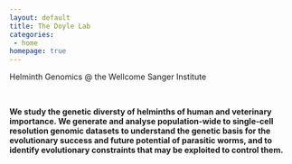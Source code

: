```yaml
---
layout: default
title: The Doyle Lab
categories:
 - home
homepage: true
---
```

Helminth Genomics @ the Wellcome Sanger Institute

<br>

**We study the genetic diversty of helminths of human and veterinary importance. We generate and analyse population-wide to single-cell resolution genomic datasets to understand the genetic basis for the evolutionary success and future potential of parasitic worms, and to identify evolutionary constraints that may be exploited to control them.**
